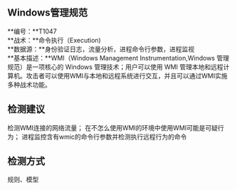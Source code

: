 ## Windows管理规范  
**编号：**T1047  
**战术：**命令执行（Execution)  
**数据源：**身份验证日志，流量分析，进程命令行参数，进程监视  
**基本描述：**WMI（Windows Management Instrumentation,Windows 管理规范）是一项核心的 Windows 管理技术；用户可以使用 WMI 管理本地和远程计算机。攻击者可以使用WMI与本地和远程系统进行交互，并且可以通过WMI实施多种战术功能。  
## 检测建议  
检测WMI连接的网络流量；
在不怎么使用WMI的环境中使用WMI可能是可疑行为；
进程监控含有wmic的命令行参数并检测执行远程行为的命令  
## 检测方式  
规则、模型